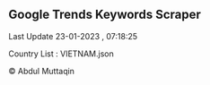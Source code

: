 

## Google Trends Keywords Scraper 
 
Last Update 23-01-2023 , 07:18:25

Country List :
VIETNAM.json



© Abdul Muttaqin 
